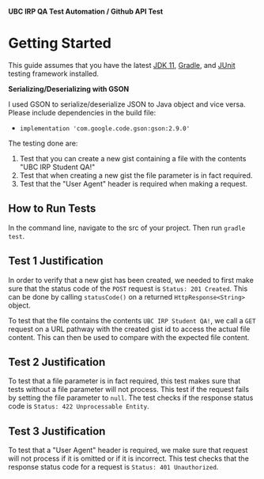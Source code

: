 **UBC IRP QA Test Automation / Github API Test**

# Getting Started

This guide assumes that you have the latest [JDK 11](https://www.oracle.com/java/technologies/downloads/), [Gradle](https://gradle.org/), and [JUnit](https://junit.org/junit5/) testing framework installed.

**Serializing/Deserializing with GSON**

I used GSON to serialize/deserialize JSON to Java object and vice versa. Please include dependencies in the build file:
* `implementation 'com.google.code.gson:gson:2.9.0'`

The testing done are:

1. Test that you can create a new gist containing a file with the contents "UBC IRP Student QA!"
2. Test that when creating a new gist the file parameter is in fact required. 
3. Test that the "User Agent" header is required when making a request.

## How to Run Tests
In the command line, navigate to the src of your project. Then run `gradle test`.

## Test 1 Justification
In order to verify that a new gist has been created, we needed to first make sure that the status code of the `POST` request is `Status: 201 Created`.
This can be done by calling `statusCode()` on a returned `HttpResponse<String>` object.

To test that the file contains the contents `UBC IRP Student QA!`, we call a `GET` request on a URL pathway with the created gist id to access the actual file content.
This can then be used to compare with the expected file content.

## Test 2 Justification
To test that a file parameter is in fact required, this test makes sure that tests without a file parameter will not process.
This test if the request fails by setting the file parameter to `null`.
The test checks if the response status code is `Status: 422 Unprocessable Entity`. 

## Test 3 Justification
To test that a "User Agent" header is required, we make sure that request will not process if it is omitted or if it is incorrect.
This test checks that the response status code for a request is `Status: 401 Unauthorized`.
